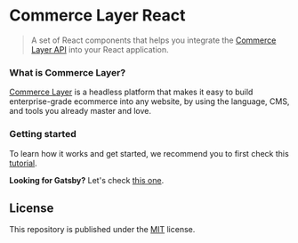 # Commerce Layer React

> A set of React components that helps you integrate the [Commerce Layer API](https://commercelayer.io/api/reference/) into your React application.

### What is Commerce Layer?

[Commerce Layer](https://commercelayer.io/) is a headless platform that makes it easy to build enterprise-grade ecommerce into any website, by using the language, CMS, and tools you already master and love.

### Getting started

To learn how it works and get started, we recommend you to first check this [tutorial](https://github.com/commercelayer/static-commerce).

**Looking for Gatsby?** Let's check [this one](https://github.com/commercelayer/gatsby-commerce).

## License

This repository is published under the [MIT](LICENSE) license.
